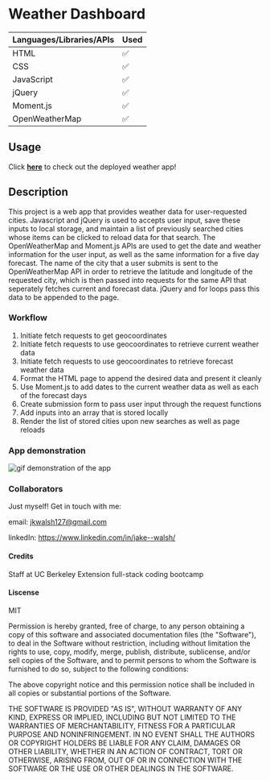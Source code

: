 # Weather Dashboard

|   Languages/Libraries/APIs   | Used |
| ----------- | ----------- |
| HTML     |    ✅    |
| CSS  |    ✅     |
| JavaScript  |    ✅    |
| jQuery  |    ✅    |
| Moment.js  |    ✅    |
| OpenWeatherMap  |    ✅    |

## Usage

Click <a href="https://jkwalsh127.github.io/weather-dashboard/" target="_blank">**here**</a> to check out the deployed weather app!

## Description

This project is a web app that provides weather data for user-requested cities. Javascript and jQuery is used to accepts user input, save these inputs to local storage, and maintain a list of previously searched cities whose items can be clicked to reload data for that search. The OpenWeatherMap and Moment.js APIs are used to get the date and weather information for the user input, as well as the same information for a five day forecast. The name of the city that a user submits is sent to the OpenWeatherMap API in order to retrieve the latitude and longitude of the requested city, which is then passed into requests for the same API that seperately fetches current and forecast data. jQuery and for loops pass this data to be appended to the page.

### Workflow

1. Initiate fetch requests to get geocoordinates
2. Initiate fetch requests to use geocoordinates to retrieve current weather data
3. Initiate fetch requests to use geocoordinates to retrieve forecast weather data
4. Format the HTML page to append the desired data and present it cleanly
5. Use Moment.js to add dates to the current weather data as well as each of the forecast days
6. Create submission form to pass user input through the request functions
7. Add inputs into an array that is stored locally
8. Render the list of stored cities upon new searches as well as page reloads

### App demonstration
![gif demonstration of the app](./assets/images/weather-dashboard-readme-gif.gif)

### Collaborators

Just myself! Get in touch with me:

email: jkwalsh127@gmail.com

linkedIn: https://www.linkedin.com/in/jake--walsh/

#### Credits

Staff at UC Berkeley Extension full-stack coding bootcamp

#### Liscense 

MIT

Permission is hereby granted, free of charge, to any person obtaining
a copy of this software and associated documentation files (the
"Software"), to deal in the Software without restriction, including
without limitation the rights to use, copy, modify, merge, publish,
distribute, sublicense, and/or sell copies of the Software, and to
permit persons to whom the Software is furnished to do so, subject to
the following conditions:

The above copyright notice and this permission notice shall be
included in all copies or substantial portions of the Software.

THE SOFTWARE IS PROVIDED "AS IS", WITHOUT WARRANTY OF ANY KIND,
EXPRESS OR IMPLIED, INCLUDING BUT NOT LIMITED TO THE WARRANTIES OF
MERCHANTABILITY, FITNESS FOR A PARTICULAR PURPOSE AND
NONINFRINGEMENT. IN NO EVENT SHALL THE AUTHORS OR COPYRIGHT HOLDERS BE
LIABLE FOR ANY CLAIM, DAMAGES OR OTHER LIABILITY, WHETHER IN AN ACTION
OF CONTRACT, TORT OR OTHERWISE, ARISING FROM, OUT OF OR IN CONNECTION
WITH THE SOFTWARE OR THE USE OR OTHER DEALINGS IN THE SOFTWARE.